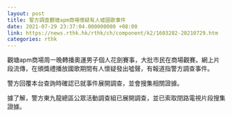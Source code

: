 ```yaml
---
layout: post
title: 警方調查觀塘apm商場懷疑有人噓國歌事件
date: 2021-07-29 23:37:04.000000000 +08:00
link: https://news.rthk.hk/rthk/ch/component/k2/1603282-20210729.htm
categories: rthk
---
```


觀塘apm商場周一晚轉播奧運男子個人花劍賽事，大批市民在商場觀賽。網上片段流傳，在頒獎禮播放國歌期間有人懷疑發出噓聲，有報道指警方調查事件。

警方回覆本台查詢時確認已就事件展開調查，並會搜集相關證據。

據了解，警方東九龍總區公眾活動調查組已展開調查，並已索取閉路電視片段搜集證據。

